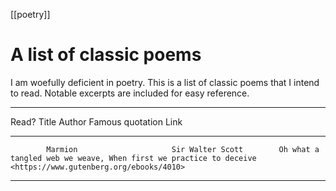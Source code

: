[[poetry]]

# A list of classic poems

I am woefully deficient in poetry. This is a list of classic poems that I intend to read. Notable excerpts are included for easy reference.

------------------------------------------------------------------------------------------------------------------------------------------------------------------------------------------------------------
Read?       Title                       Author                  Famous quotation                                                                            Link
--------    ------------------------    --------------------    ----------------------------------------------------------------------------------------    ------------------------------------------------
            Marmion                     Sir Walter Scott        Oh what a tangled web we weave, When first we practice to deceive                           <https://www.gutenberg.org/ebooks/4010>
------------------------------------------------------------------------------------------------------------------------------------------------------------------------------------------------------------
